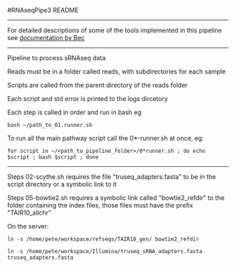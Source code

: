 #RNAseqPipe3 README

---

For detailed descriptions of some of the tools implemented in this pipeline see [documentation by Bec](https://github.com/pedrocrisp/NGS-pipelines/blob/master/Docs/RNAseq.md)

---

Pipeline to process sRNAseq data

Reads must be in a folder called reads, with subdirectories for each sample 

Scripts are called from the parent directory of the reads folder

Each script and std error is printed to the logs dircetory

Each step is called in order and run in bash eg 

```
bash ~/path_to_01.runner.sh
```

To run all the main pathway script call the 0*-runner.sh at once, eg:

```
for script in ~/<path_to_pipeline_folder>/0*runner.sh ; do echo $script ; bash $script ; done
```

---

Steps 02-scythe.sh requires the file "truseq_adapters.fasta" to be in the script directory or a symbolic link to it

Steps 05-bowtie2.sh requires a symbolic link called "bowtie2_refdir" to the folder containing the index files, those files must have the prefix "TAIR10_allchr"

On the server:

```
ln -s /home/pete/workspace/refseqs/TAIR10_gen/ bowtie2_refdir

ln -s /home/pete/workspace/Illumina/truseq_sRNA_adapters.fasta truseq_adapters.fasta

```
